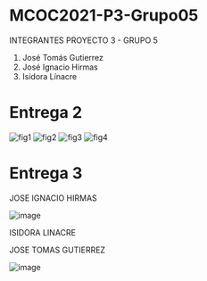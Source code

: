 # MCOC2021-P3-Grupo05

INTEGRANTES PROYECTO 3 - GRUPO 5
1. José Tomás Gutierrez
2. José Ignacio Hirmas
3. Isidora Línacre

# Entrega 2

![fig1](https://user-images.githubusercontent.com/70209467/140690702-b66465dd-e3d8-4527-bf5d-229f2e3426ac.png)
![fig2](https://user-images.githubusercontent.com/70209467/140690715-36918f9a-c33a-4005-9beb-3861d33157d3.png)
![fig3](https://user-images.githubusercontent.com/70209467/140690729-6bac38ad-b289-470b-a11e-2b8d29fe84fc.png)
![fig4](https://user-images.githubusercontent.com/70209467/140690735-497fcd7d-5c88-4932-a015-afecfb6485db.png)

# Entrega 3

JOSE IGNACIO HIRMAS

![image](https://user-images.githubusercontent.com/70209467/141397293-959f45ed-390f-49b8-b487-e763225a3dce.png)

ISIDORA LINACRE


JOSE TOMAS GUTIERREZ

![image](https://user-images.githubusercontent.com/71188483/141407985-5d094753-18bc-4b53-addb-5388df1656e4.png)
